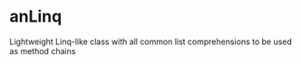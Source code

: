 # anLinq
Lightweight Linq-like class with all common list comprehensions to be used as method chains
